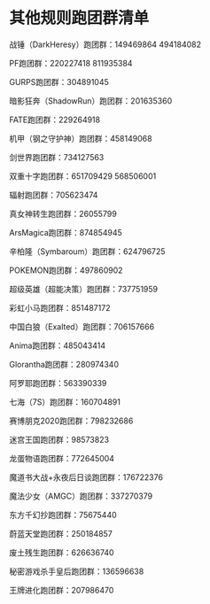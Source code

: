 # 其他规则跑团群清单
战锤（DarkHeresy）跑团群：149469864 494184082

PF跑团群：220227418 811935384

GURPS跑团群：304891045

暗影狂奔（ShadowRun）跑团群：201635360

FATE跑团群：229264918

机甲（钢之守护神）跑团群：458149068

剑世界跑团群：734127563

双重十字跑团群：651709429 568506001

辐射跑团群：705623474 

真女神转生跑团群：26055799

ArsMagica跑团群：874854945

辛柏隆（Symbaroum）跑团群：624796725

POKEMON跑团群：497860902

超级英雄（超能决策）跑团群：737751959

彩虹小马跑团群：851487172

中国白狼（Exalted）跑团群：706157666

Anima跑团群：485043414

Glorantha跑团群：280974340

阿罗耶跑团群：563390339

七海（7S）跑团群：160704891

赛博朋克2020跑团群：798232686

迷宫王国跑团群：98573823

龙蛋物语跑团群：772645004

魔道书大战+永夜后日谈跑团群：176722376

魔法少女（AMGC）跑团群：337270379

东方千幻抄跑团群：75675440

蔚蓝天堂跑团群：250184857

废土残生跑团群：626636740

秘密游戏杀手皇后跑团群：136596638 

王牌进化跑团群：207986470